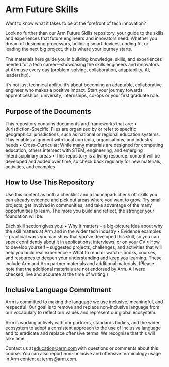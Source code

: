 # Arm Future Skills

Want to know what it takes to be at the forefront of tech innovation?
 
Look no further than our Arm Future Skills repository, your guide to the skills and experiences that future engineers and innovators need. Whether you dream of designing processors, building smart devices, coding AI, or leading the next big project, this is where your journey starts.
 
The materials here guide you in building knowledge, skills, and experiences needed for a tech career—showcasing the skills engineers and innovators at Arm use every day (problem-solving, collaboration, adaptability, AI, leadership).
 
It’s not just technical ability; it’s about becoming an adaptable, collaborative engineer who makes a positive impact.  Start your journey towards apprenticeships, university, internships, co-ops or your first graduate role. 

## Purpose of the Documents
This repository contains documents and frameworks that are:
	•	Jurisdiction-Specific: Files are organized by or refer to specific geographical jurisdictions, such as national or regional education systems. This enables alignment with local curricula, organisations, and industry needs
	•	Cross-Curricular: While many materials are designed for computing education, others intersect with STEM, engineering, and emerging interdisciplinary areas
  •	This repository is a living resource: content will be developed and added over time, so check back regularly for new materials, activities, and examples

## How to Use This Repository
Use this content as both a checklist and a launchpad: check off skills you can already evidence and pick out areas where you want to grow. Try small projects, get involved in communities, and take advantage of the many opportunities to learn. The more you build and reflect, the stronger your foundation will be.

Each skill section gives you:
•	Why it matters – a big-picture idea about why the skill matters at Arm and in the wider tech industry
•	Evidence examples – practical ways you can show that you’ve developed this skill, so you can speak confidently about it in applications, interviews, or on your CV
•	How to develop yourself – suggested projects, challenges, and activities that will help you build real experience
•	What to read or watch – books, courses, and resources to deepen your understanding and keep you learning. These include Arm and Arm partner materials and additional materials. (Please note that the additional materials are not endorsed by Arm. All were checked, live and accurate at the time of writing.)

## Inclusive Language Commitment 
Arm is committed to making the language we use inclusive, meaningful, and respectful. Our goal is to remove and replace non-inclusive language from our vocabulary to reflect our values and represent our global ecosystem.

Arm is working actively with our partners, standards bodies, and the wider ecosystem to adopt a consistent approach to the use of inclusive language and to eradicate and replace offensive terms. We recognise that this will take time. 

Contact us at education@arm.com with questions or comments about this course. You can also report non-inclusive and offensive terminology usage in Arm content at terms@arm.com.
